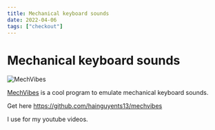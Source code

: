 ```yaml
---
title: Mechanical keyboard sounds
date: 2022-04-06
tags: ["checkout"]
---
```


# Mechanical keyboard sounds #

![MechVibes](https://camo.githubusercontent.com/064a15f8aa697f91aefae44c108b80e03c0a8bf4b3c4b9e78dabc385c2f106c5/68747470733a2f2f692e696d6775722e636f6d2f37387155554c412e6a7067)

[MechVibes](https://github.com/hainguyents13/mechvibes "MechVibes") is a cool program to emulate mechanical keyboard sounds.

Get here <https://github.com/hainguyents13/mechvibes>

I use for my youtube videos.
